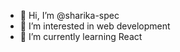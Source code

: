 - 👋 Hi, I’m @sharika-spec
- 👀 I’m interested in web development
- 🌱 I’m currently learning React

<!---
sharika-spec/sharika-spec is a ✨ special ✨ repository because its `README.md` (this file) appears on your GitHub profile.
You can click the Preview link to take a look at your changes.
--->
